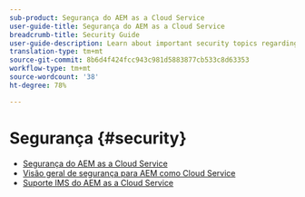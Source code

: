 ```yaml
---
sub-product: Segurança do AEM as a Cloud Service
user-guide-title: Segurança do AEM as a Cloud Service
breadcrumb-title: Security Guide
user-guide-description: Learn about important security topics regarding Experience Manager as a Cloud Service.
translation-type: tm+mt
source-git-commit: 8b6d4f424fcc943c981d5883877cb533c8d63353
workflow-type: tm+mt
source-wordcount: '38'
ht-degree: 78%

---
```



# Segurança {#security}

+ [Segurança do AEM as a Cloud Service](/help/security/home.md)
+ [Visão geral de segurança para AEM como Cloud Service](/help/security/cloud-service-security-overview.md)
+ [Suporte IMS do AEM as a Cloud Service](ims-support.md)
